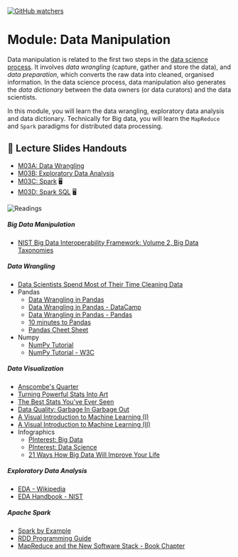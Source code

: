 [![GitHub watchers](https://img.shields.io/badge/tulip--lab-Modern--Data--Science-brightgreen)](../README.md)


# Module: Data Manipulation


Data manipulation is related to the first two steps in the [data science process](../M03-BigData/M03A-DataScience.md#data-science-process). It involves *data wrangling* (capture, gather and store the data), and *data preparation*, which converts the raw data into cleaned, organised information. In the data science process, data manipulation also generates the *data dictionary* between the data owners (or data curators) and the data scientists.

In this module, you will learn the data wrangling, exploratory data analysis and data dictionary. Technically for Big data, you will learn the `MapReduce` and `Spark` paradigms for distributed data processing.

## :notebook_with_decorative_cover: Lecture Slides Handouts

- [M03A: Data Wrangling](https://github.com/tulip-lab/handouts/blob/main/mds/SIT742M03A.pdf)  
- [M03B: Exploratory Data Analysis](https://github.com/tulip-lab/handouts/blob/main/mds/SIT742M03B.pdf)  
- [M03C: Spark](https://github.com/tulip-lab/handouts/blob/main/mds/SIT742M03C.pdf)   :desktop_computer:
- [M03D: Spark SQL](https://github.com/tulip-lab/handouts/blob/main/mds/SIT742M03D.pdf)   :desktop_computer:


![Readings](https://img.shields.io/badge/MDS-Readings-red)


##### Big Data Manipulation

- [NIST Big Data Interoperability Framework: Volume 2, Big Data Taxonomies](https://doi.org/10.6028/NIST.SP.1500-2r2)


##### Data Wrangling

- [Data Scientists Spend Most of Their Time Cleaning Data](https://whatsthebigdata.com/2016/05/01/data-scientists-spend-most-of-their-time-cleaning-data/)
- Pandas
  - [Data Wrangling in Pandas](https://towardsdatascience.com/data-wrangling-in-pandas-a-downloadable-cheatsheet-84326d255a7b)
  - [Data Wrangling in Pandas - DataCamp](https://www.datacamp.com/community/blog/pandas-cheat-sheet-python)
  - [Data Wrangling in Pandas - Pandas](https://pandas.pydata.org/Pandas_Cheat_Sheet.pdf)
  - [10 minutes to Pandas](https://pandas.pydata.org/pandas-docs/stable/user_guide/10min.html)
  - [Pandas Cheet Sheet](https://www.datacamp.com/community/blog/pandas-cheat-sheet-python)
- Numpy
  - [NumPy Tutorial](https://www.tutorialspoint.com/numpy/index.htm)
  - [NumPy Tutorial - W3C](https://www.w3schools.com/python/numpy/default.asp)



##### Data Visualization

- [Anscombe's Quarter](https://en.wikipedia.org/wiki/Anscombe%27s_quartet) 
- [Turning Powerful Stats Into Art](https://www.ted.com/talks/chris_jordan_turning_powerful_stats_into_art?language=en&amp;t-50788)
- [The Best Stats You've Ever Seen](https://www.ted.com/talks/hans_rosling_the_best_stats_you_ve_ever_seen)
- [Data Quality: Garbage In Garbage Out](https://towardsdatascience.com/data-quality-garbage-in-garbage-out-df727030c5eb)
- [A Visual Introduction to Machine Learning (I)](http://www.r2d3.us/visual-intro-to-machine-learning-part-1/)
- [A Visual Introduction to Machine Learning (II)](http://www.r2d3.us/visual-intro-to-machine-learning-part-2/)
- Infographics
  - [PInterest: Big Data](https://www.pinterest.com.au/search/pins/?q=big%20data)
  - [PInterest: Data Science](https://www.pinterest.com.au/search/pins/?q=data%20science)
  - [21 Ways How Big Data Will Improve Your Life](https://datafloq.com/read/21-ways-will-big-data-improve-life/)


##### Exploratory Data Analysis

- [EDA - Wikipedia](https://en.wikipedia.org/wiki/Exploratory_data_analysis)
- [EDA Handbook - NIST](https://www.itl.nist.gov/div898/handbook/eda/eda.htm)


##### Apache Spark

- [Spark by Example](https://sparkbyexamples.com/apache-spark-rdd/spark-rdd-transformations/)
- [RDD Programming Guide](https://spark.apache.org/docs/latest/rdd-programming-guide.html)
- [MapReduce and the New Software Stack - Book Chapter](http://infolab.stanford.edu/~ullman/mmds/ch2n.pdf)








